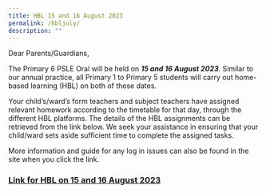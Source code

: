 ```yaml
---
title: HBL 15 and 16 August 2023
permalink: /hbljuly/
description: ""
---
```

Dear Parents/Guardians, 

The Primary 6 PSLE Oral will be held on ***15 and 16 August 2023***. Similar to our annual practice, all Primary 1 to Primary 5 students will carry out home-based learning (HBL) on both of these dates.

Your child’s/ward’s form teachers and subject teachers have assigned relevant homework according to the timetable for that day, through the different HBL platforms. The details of the HBL assignments can be retrieved from the link below. We seek your assistance in ensuring that your child/ward sets aside sufficient time to complete the assigned tasks.

More information and guide for any log in issues can also be found in the site when you click the link. 

### [Link for HBL on 15 and 16 August 2023](https://sites.google.com/moe.edu.sg/kcsfhbl/home)

